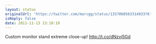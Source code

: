 ```yaml
---
layout: status
originalUrl: 'https://twitter.com/marcgg/status/135706056331493376'
isReply: false
date: 2011-11-13 13:10:19
---
```


Custom monitor stand extreme close-up! http://t.co/dNzvi5Gd
